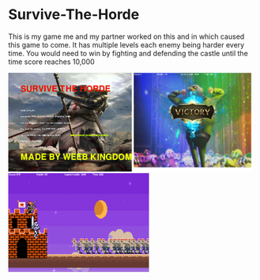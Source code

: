 # Survive-The-Horde
<p> This is my game me and my partner worked on this and in which caused this game to come. It has multiple levels each enemy being harder every time. You would need to win by fighting and defending the castle until the time score reaches 10,000 </p>
<img src="https://github.com/tsitu5663/Survive-The-Horde/blob/master/screen'.png" height="200px">
<img src="https://github.com/tsitu5663/Survive-The-Horde/blob/master/VICTORY.png" height="200px">
<img src="https://github.com/tsitu5663/Survive-The-Horde/blob/master/Untitled.png" height="200px">
